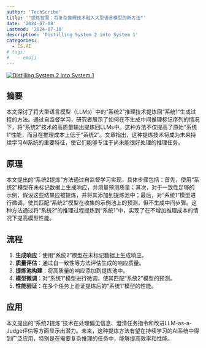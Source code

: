 ```yaml
---
author: 'TechScribe'
title: '"提炼智慧：将复杂推理技术融入大型语言模型的新方法"'
date: '2024-07-08'
Lastmod: '2024-07-10'
description: 'Distilling System 2 into System 1'
categories:
  - CS.AI
# tags:
#   - emoji
---
```


[![Distilling System 2 into System 1](https://arxiv-research-1301205113.cos.ap-guangzhou.myqcloud.com/images/2407.06023v2.pdf_0.jpg)](https://arxiv.org/abs/2407.06023v2)

## 摘要

本文探讨了将大型语言模型（LLMs）中的“系统2”推理技术提炼回“系统1”生成过程的方法。通过自监督学习，研究者展示了如何在不生成中间推理标记序列的情况下，将“系统2”技术的高质量输出提炼回LLMs中。这种方法不仅提高了原始“系统1”性能，而且在推理成本上低于“系统2”。文章指出，这种提炼技术将成为未来持续学习AI系统的重要特征，使它们能够专注于尚未能很好处理的推理任务。<!--more-->

## 原理

本文提出的“系统2提炼”方法通过自监督学习实现，具体步骤包括：首先，使用“系统2”模型在未标记数据上生成响应，并测量预测质量；其次，对于一致性足够的示例，假设这些结果应被提炼，并将其添加到提炼池中；最后，对“系统1”模型进行微调，使其匹配“系统2”模型在收集的示例池上的预测，但不生成中间步骤。这种方法通过将“系统2”的推理过程提炼到“系统1”中，实现了在不增加推理成本的情况下提高模型性能。

## 流程

1. **生成响应**：使用“系统2”模型在未标记数据上生成响应。
2. **质量评估**：通过自一致性等方法评估生成的响应质量。
3. **提炼池构建**：将高质量的响应添加到提炼池中。
4. **模型微调**：对“系统1”模型进行微调，使其匹配“系统2”模型的预测。
5. **性能验证**：在多个任务上验证提炼后的“系统1”模型的性能。

## 应用

本文提出的“系统2提炼”技术在处理偏见信息、澄清任务指令和改进LLM-as-a-Judge评估等方面显示出潜力。未来，这种提炼方法有望在持续学习的AI系统中得到广泛应用，特别是在需要复杂推理的任务中，能够提高效率和性能。